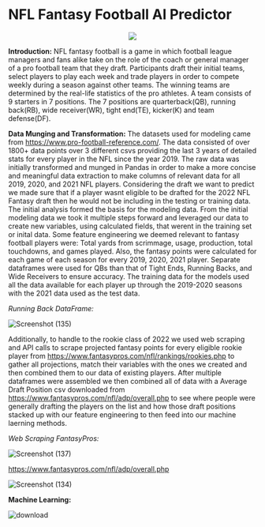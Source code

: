 # NFL Fantasy Football AI Predictor 
<p align="center">
<img src="https://user-images.githubusercontent.com/101227638/185289346-6e73682b-7a15-480b-9392-615084cf7361.png" />
</p>

**Introduction:** 
NFL fantasy football is a game in which football league managers and fans alike take on the role of the coach or general manager of a pro football team that they draft. Participants draft their initial teams, select players to play each week and trade players in order to compete weekly during a season against other teams. The winning teams are determined by the real-life statistics of the pro athletes. A team consists of 9 starters in 7 positions. The 7 positions are quarterback(QB), running back(RB), wide receiver(WR), tight end(TE), kicker(K) and team defense(DF).

**Data Munging and Transformation:**
The datasets used for modeling came from https://www.pro-football-reference.com/. The data consisted of over 1800+ data points over 3 different csvs providing the last 3 years of detailed stats for every player in the NFL since the year 2019. The raw data was initially transformed and munged in Pandas in order to make a more concise and meaningful data extraction to make columns of relevant data for all 2019, 2020, and 2021 NFL players. Considering the draft we want to predict we made sure that if a player wasnt eligible to be drafted for the 2022 NFL Fantasy draft then he would not be including in the testing or training data. The initial analysis formed the basis for the modeling data. From the initial modeling data we took it multiple steps forward and leveraged our data to create new variables, using calculated fields, that werent in the training set or inital data. Some feature engineering we deemed relevant to fantasy football players were: Total yards from scrimmage, usage, production, total touchdowns, and games played. Also, the fantasy points were calculated for each game of each season for every 2019, 2020, 2021 player. Separate dataframes were used for QBs than that of Tight Ends, Running Backs, and Wide Receivers to ensure accuracy. The training data for the models used all the data available for each player up through the 2019-2020 seasons with the 2021 data used as the test data. 

*Running Back DataFrame:*

![Screenshot (135)](https://user-images.githubusercontent.com/101227638/187561481-16959d9b-c094-4549-8691-fe486a647fb5.png)

Additionally, to handle to the rookie class of 2022 we used web scraping and API calls to scrape projected fantasy points for every eligible rookie player from https://www.fantasypros.com/nfl/rankings/rookies.php to gather all projections, match their variables with the ones we created and then combined them to our data of existing players. After multiple dataframes were assembled we then combined all of data with a Average Draft Position csv downloaded from https://www.fantasypros.com/nfl/adp/overall.php to see where people were generally drafting the players on the list and how those draft positions stacked up with our feature engineering to then feed into our machine laerning methods. 

*Web Scraping FantasyPros:*

![Screenshot (137)](https://user-images.githubusercontent.com/101227638/187561673-9ecd4f0b-03f6-4332-8180-58eca0b144e3.png)

https://www.fantasypros.com/nfl/adp/overall.php

![Screenshot (134)](https://user-images.githubusercontent.com/101227638/187561494-fefa3295-df40-4535-b02e-348d939f1677.png)



**Machine Learning:** 



![download](https://user-images.githubusercontent.com/101227638/187556446-b91cd149-38c8-4af3-ba9a-276b1897939a.png)
